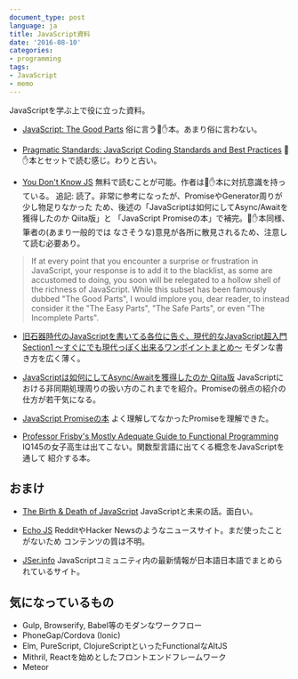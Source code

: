 ```yaml
---
document_type: post
language: ja
title: JavaScript資料
date: '2016-08-10'
categories:
- programming
tags:
- JavaScript
- memo
---
```


JavaScriptを学ぶ上で役に立った資料。

<!-- more -->

- [JavaScript: The Good Parts](http://shop.oreilly.com/product/9780596517748.do)
俗に言う👊✋本。あまり俗に言わない。

- [Pragmatic Standards: JavaScript Coding Standards and Best Practices](https://github.com/stevekwan/best-practices/blob/master/javascript/best-practices.md)
👊✋本とセットで読む感じ。わりと古い。

- [You Don't Know JS](https://github.com/getify/You-Dont-Know-JS)
無料で読むことが可能。作者は👊✋本に対抗意識を持っている。
追記: 読了。非常に参考になったが、PromiseやGenerator周りが少し物足りなかった
ため、後述の「JavaScriptは如何にしてAsync/Awaitを獲得したのか Qiita版」と
「JavaScript Promiseの本」で補完。👊✋本同様、筆者の(あまり一般的では
なさそうな)意見が各所に散見されるため、注意して読む必要あり。
> If at every point that you encounter a surprise or frustration in JavaScript,
> your response is to add it to the blacklist, as some are accustomed to doing,
> you soon will be relegated to a hollow shell of the richness of JavaScript.
> While this subset has been famously dubbed "The Good Parts", I would implore
> you, dear reader, to instead consider it the "The Easy Parts",
> "The Safe Parts", or even "The Incomplete Parts".

- [旧石器時代のJavaScriptを書いてる各位に告ぐ、現代的なJavaScript超入門 Section1 ～すぐにでも現代っぽく出来るワンポイントまとめ～](http://qiita.com/gaogao_9/items/ec2b867d6941173fd0b1)
モダンな書き方を広く薄く。

- [JavaScriptは如何にしてAsync/Awaitを獲得したのか Qiita版](http://qiita.com/gaogao_9/items/5417d01b4641357900c7)
JavaScriptにおける非同期処理周りの扱い方のこれまでを紹介。Promiseの弱点の紹介の
仕方が若干気になる。

- [JavaScript Promiseの本](https://azu.github.io/promises-book/)
よく理解してなかったPromiseを理解できた。

- [Professor Frisby's Mostly Adequate Guide to Functional Programming](https://drboolean.gitbooks.io/mostly-adequate-guide/content/)
IQ145の女子高生は出てこない。関数型言語に出てくる概念をJavaScriptを通して
紹介する本。

## おまけ

- [The Birth & Death of JavaScript](https://www.destroyallsoftware.com/talks/the-birth-and-death-of-javascript)
JavaScriptと未来の話。面白い。

- [Echo JS](http://www.echojs.com/)
RedditやHacker Newsのようなニュースサイト。まだ使ったことがないため
コンテンツの質は不明。

- [JSer.info](http://jser.info/)
JavaScriptコミュニティ内の最新情報が日本語日本語でまとめられているサイト。

## 気になっているもの

- Gulp, Browserify, Babel等のモダンなワークフロー
- PhoneGap/Cordova (Ionic)
- Elm, PureScript, ClojureScriptといったFunctionalなAltJS
- Mithril, Reactを始めとしたフロントエンドフレームワーク
- Meteor

